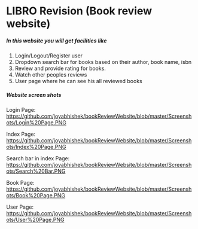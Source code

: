 # LIBRO Revision (Book review website)

##### In this website you will get facilities like

1. Login/Logout/Register user
2. Dropdown search bar for books based on their author, book name, isbn
3. Review and provide rating for books.
4. Watch other peoples reviews
5. User page where he can see his all reviewed books

##### Website screen shots

Login Page:
https://github.com/joyabhishek/bookReviewWebsite/blob/master/Screenshots/Login%20Page.PNG

Index Page:
https://github.com/joyabhishek/bookReviewWebsite/blob/master/Screenshots/Index%20Page.PNG

Search bar in index Page:
https://github.com/joyabhishek/bookReviewWebsite/blob/master/Screenshots/Search%20Bar.PNG

Book Page:
https://github.com/joyabhishek/bookReviewWebsite/blob/master/Screenshots/Book%20Page.PNG

User Page:
https://github.com/joyabhishek/bookReviewWebsite/blob/master/Screenshots/User%20Page.PNG

